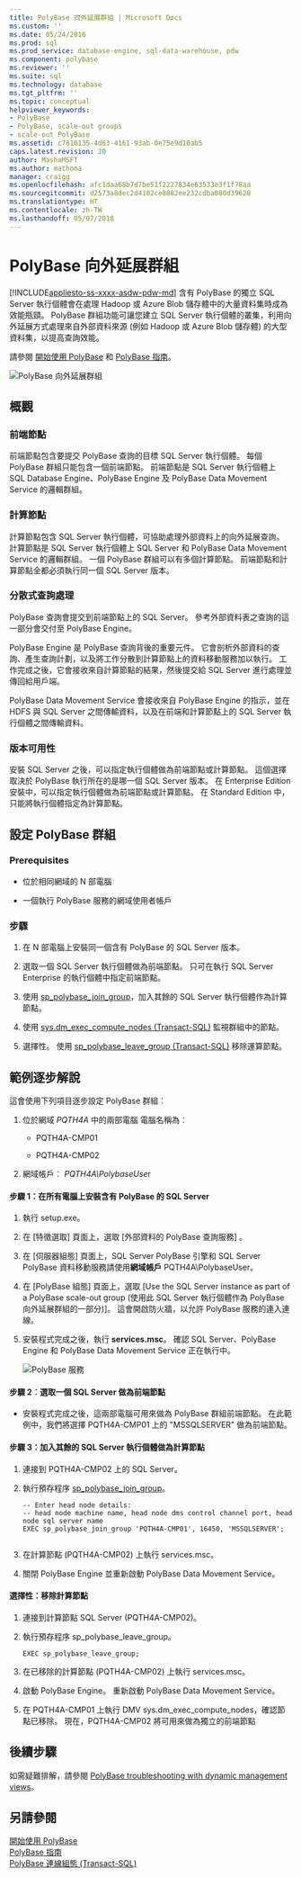 ```yaml
---
title: PolyBase 向外延展群組 | Microsoft Docs
ms.custom: ''
ms.date: 05/24/2016
ms.prod: sql
ms.prod_service: database-engine, sql-data-warehouse, pdw
ms.component: polybase
ms.reviewer: ''
ms.suite: sql
ms.technology: database
ms.tgt_pltfrm: ''
ms.topic: conceptual
helpviewer_keywords:
- PolyBase
- PolyBase, scale-out groups
- scale-out PolyBase
ms.assetid: c7810135-4d63-4161-93ab-0e75e9d10ab5
caps.latest.revision: 20
author: MashaMSFT
ms.author: mathoma
manager: craigg
ms.openlocfilehash: afc1daa68b7d7be51f2227834e63533e3f1f78aa
ms.sourcegitcommit: d2573a8dec2d4102ce8882ee232cdba080d39628
ms.translationtype: HT
ms.contentlocale: zh-TW
ms.lasthandoff: 05/07/2018
---
```

# <a name="polybase-scale-out-groups"></a>PolyBase 向外延展群組
[!INCLUDE[appliesto-ss-xxxx-asdw-pdw-md](../../includes/appliesto-ss-xxxx-xxxx-xxx-md.md)]
  含有 PolyBase 的獨立 SQL Server 執行個體會在處理 Hadoop 或 Azure Blob 儲存體中的大量資料集時成為效能瓶頸。 PolyBase 群組功能可讓您建立 SQL Server 執行個體的叢集，利用向外延展方式處理來自外部資料來源 (例如 Hadoop 或 Azure Blob 儲存體) 的大型資料集，以提高查詢效能。  
  
 請參閱 [開始使用 PolyBase](../../relational-databases/polybase/get-started-with-polybase.md) 和 [PolyBase 指南](../../relational-databases/polybase/polybase-guide.md)。  
  
 ![PolyBase 向外延展群組](../../relational-databases/polybase/media/polybase-scale-out-groups.png "PolyBase 向外延展群組")  
  
## <a name="overview"></a>概觀  
  
### <a name="head-node"></a>前端節點  
 前端節點包含要提交 PolyBase 查詢的目標 SQL Server 執行個體。 每個 PolyBase 群組只能包含一個前端節點。 前端節點是 SQL Server 執行個體上 SQL Database Engine、PolyBase Engine 及 PolyBase Data Movement Service 的邏輯群組。  
  
### <a name="compute-node"></a>計算節點  
 計算節點包含 SQL Server 執行個體，可協助處理外部資料上的向外延展查詢。 計算節點是 SQL Server 執行個體上 SQL Server 和 PolyBase Data Movement Service 的邏輯群組。 一個 PolyBase 群組可以有多個計算節點。  前端節點和計算節點全都必須執行同一個 SQL Server 版本。
  
### <a name="distributed-query-processing"></a>分散式查詢處理  
 PolyBase 查詢會提交到前端節點上的 SQL Server。 參考外部資料表之查詢的這一部分會交付至 PolyBase Engine。  
  
 PolyBase Engine 是 PolyBase 查詢背後的重要元件。 它會剖析外部資料的查詢、產生查詢計劃，以及將工作分散到計算節點上的資料移動服務加以執行。 工作完成之後，它會接收來自計算節點的結果，然後提交給 SQL Server 進行處理並傳回給用戶端。  
  
 PolyBase Data Movement Service 會接收來自 PolyBase Engine 的指示，並在 HDFS 與 SQL Server 之間傳輸資料，以及在前端和計算節點上的 SQL Server 執行個體之間傳輸資料。  
  
### <a name="editions-availability"></a>版本可用性  
 安裝 SQL Server 之後，可以指定執行個體做為前端節點或計算節點。  這個選擇取決於 PolyBase 執行所在的是哪一個 SQL Server 版本。 在 Enterprise Edition 安裝中，可以指定執行個體做為前端節點或計算節點。 在 Standard Edition 中，只能將執行個體指定為計算節點。  
  
## <a name="to-configure-a-polybase-group"></a>設定 PolyBase 群組  
  
### <a name="prerequisites"></a>Prerequisites  
  
-   位於相同網域的 N 部電腦  
  
-   一個執行 PolyBase 服務的網域使用者帳戶  
  
### <a name="steps"></a>步驟  
  
1.  在 N 部電腦上安裝同一個含有 PolyBase 的 SQL Server 版本。  
  
2.  選取一個 SQL Server 執行個體做為前端節點。 只可在執行 SQL Server Enterprise 的執行個體中指定前端節點。  
  
3.  使用 [sp_polybase_join_group](../../relational-databases/system-stored-procedures/polybase-stored-procedures-sp-polybase-join-group.md)，加入其餘的 SQL Server 執行個體作為計算節點。  
  
4.  使用 [sys.dm_exec_compute_nodes &#40;Transact-SQL&#41;](../../relational-databases/system-dynamic-management-views/sys-dm-exec-compute-nodes-transact-sql.md) 監視群組中的節點。  
  
5.  選擇性。 使用 [sp_polybase_leave_group &#40;Transact-SQL&#41;](../../relational-databases/system-stored-procedures/polybase-stored-procedures-sp-polybase-leave-group.md) 移除運算節點。  
  
## <a name="example-walk-through"></a>範例逐步解說  
 這會使用下列項目逐步設定 PolyBase 群組︰  
  
1.  位於網域 *PQTH4A* 中的兩部電腦 電腦名稱為︰  
  
    -   PQTH4A-CMP01  
  
    -   PQTH4A-CMP02  
  
2.  網域帳戶︰ *PQTH4A\PolybaseUse*r  
  
#### <a name="step-1-install-sql-server-with-polybase-on-all-machines"></a>步驟 1：在所有電腦上安裝含有 PolyBase 的 SQL Server  
  
1.  執行 setup.exe。  
  
2.  在 [特徵選取] 頁面上，選取 [外部資料的 PolyBase 查詢服務] 。  
  
3.  在 [伺服器組態] 頁面上，SQL Server PolyBase 引擎和 SQL Server PolyBase 資料移動服務請使用**網域帳戶** PQTH4A\PolybaseUser。  
  
4.  在 [PolyBase 組態] 頁面上，選取 [Use the SQL Server instance as part of a PolyBase scale-out group (使用此 SQL Server 執行個體作為 PolyBase 向外延展群組的一部分)]。 這會開啟防火牆，以允許 PolyBase 服務的連入連線。  
  
5.  安裝程式完成之後，執行 **services.msc**。 確認 SQL Server、PolyBase Engine 和 PolyBase Data Movement Service 正在執行中。  
  
     ![PolyBase 服務](../../relational-databases/polybase/media/polybase-services.png "PolyBase 服務")  
  
#### <a name="step-2-select-one-sql-server-as-head-node"></a>步驟 2︰選取一個 SQL Server 做為前端節點  
  
-   安裝程式完成之後，這兩部電腦可用來做為 PolyBase 群組前端節點。 在此範例中，我們將選擇 PQTH4A-CMP01 上的 "MSSQLSERVER" 做為前端節點。  
  
#### <a name="step-3-add-other-sql-server-instances-as-compute-nodes"></a>步驟 3：加入其餘的 SQL Server 執行個體做為計算節點  
  
1.  連接到 PQTH4A-CMP02 上的 SQL Server。  
  
2.  執行預存程序 [sp_polybase_join_group](../../relational-databases/system-stored-procedures/polybase-stored-procedures-sp-polybase-join-group.md)。  
  
    ```  
    -- Enter head node details:   
    -- head node machine name, head node dms control channel port, head node sql server name  
    EXEC sp_polybase_join_group 'PQTH4A-CMP01', 16450, 'MSSQLSERVER';  
  
    ```  
  
3.  在計算節點 (PQTH4A-CMP02) 上執行 services.msc。  
  
4.  關閉 PolyBase Engine 並重新啟動 PolyBase Data Movement Service。  
  
#### <a name="optional-remove-a-compute-node"></a>選擇性：移除計算節點  
  
1.  連接到計算節點 SQL Server (PQTH4A-CMP02)。  
  
2.  執行預存程序 sp_polybase_leave_group。  
  
    ```  
    EXEC sp_polybase_leave_group;  
    ```  
  
3.  在已移除的計算節點 (PQTH4A-CMP02) 上執行 services.msc。  
  
4.  啟動 PolyBase Engine。 重新啟動 PolyBase Data Movement Service。  
  
5.  在 PQTH4A-CMP01 上執行 DMV sys.dm_exec_compute_nodes，確認節點已移除。 現在，PQTH4A-CMP02 將可用來做為獨立的前端節點  
  
## <a name="next-steps"></a>後續步驟  
 如需疑難排解，請參閱 [PolyBase troubleshooting with dynamic management views](http://msdn.microsoft.com/library/ce9078b7-a750-4f47-b23e-90b83b783d80)。  
  
## <a name="see-also"></a>另請參閱  
 [開始使用 PolyBase](../../relational-databases/polybase/get-started-with-polybase.md)   
 [PolyBase 指南](../../relational-databases/polybase/polybase-guide.md)   
 [PolyBase 連線組態 &#40;Transact-SQL&#41;](../../database-engine/configure-windows/polybase-connectivity-configuration-transact-sql.md)  
  
  
